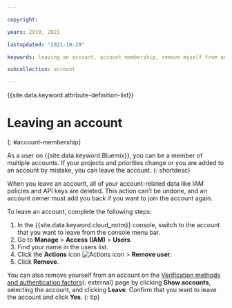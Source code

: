 ```yaml
---

copyright:

years: 2019, 2021

lastupdated: "2021-10-29"

keywords: leaving an account, account membership, remove myself from an account

subcollection: account

---
```


{{site.data.keyword.attribute-definition-list}}

# Leaving an account
{: #account-membership}

As a user on {{site.data.keyword.Bluemix}}, you can be a member of multiple accounts. If your projects and priorities change or you are added to an account by mistake, you can leave the account. 
{: shortdesc}

When you leave an account, all of your account-related data like IAM policies and API keys are deleted. This action can’t be undone, and an account owner must add you back if you want to join the account again.

To leave an account, complete the following steps:

1. In the {{site.data.keyword.cloud_notm}} console, switch to the account that you want to leave from the console menu bar.
1. Go to **Manage** > **Access (IAM)** > **Users**.
1. Find your name in the users list. 
1. Click the **Actions** icon ![Actions icon](../icons/action-menu-icon.svg) > **Remove user**. 
1. Click **Remove**.

You can also remove yourself from an account on the [Verification methods and authentication factors](https://iam.cloud.ibm.com/mysecurity){: external} page by clicking **Show accounts**, selecting the account, and clicking **Leave**. Confirm that you want to leave the account and click **Yes**. 
{: tip}
